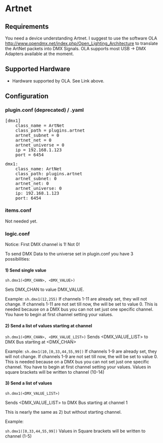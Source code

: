 # Artnet

## Requirements

You need a device understanding Artnet.
I suggest to use the software OLA http://www.opendmx.net/index.php/Open_Lighting_Architecture to translate the ArtNet packets into DMX Signals.
OLA supports most USB -> DMX Adapters available at the moment.

## Supported Hardware

* Hardware supported by OLA. See Link above. 

## Configuration

### plugin.conf (deprecated) / .yaml

<pre>
[dmx1]
	class_name = ArtNet
	class_path = plugins.artnet
	artnet_subnet = 0
	artnet_net = 0
	artnet_universe = 0
	ip = 192.168.1.123
	port = 6454
</pre>

<pre>
dmx1:
	class_name: ArtNet
	class_path: plugins.artnet
	artnet_subnet: 0
	artnet_net: 0
	artnet_universe: 0
	ip: 192.168.1.123
	port: 6454
</pre>

### items.conf

Not needed yet.

### logic.conf
Notice: First DMX channel is 1! Not 0!

To send DMX Data to the universe set in plugin.conf you have 3 possibilities:

#### 1) Send single value
``sh.dmx1(<DMX_CHAN>, <DMX_VALUE>)``

Sets DMX_CHAN to value DMX_VALUE.

Example: ``sh.dmx1(12,255)``
If channels 1-11 are already set, they will not change.
If channels 1-11 are not set till now, the will be set to value 0. 
This is needed because on a DMX bus you can not set just one specific channel.
You have to begin at first channel setting your values.

#### 2) Send a list of values starting at channel
``sh.dmx1(<DMX_CHAN>, <DMX_VALUE_LIST>)``
Sends <DMX_VALUE_LIST> to DMX Bus starting at <DMX_CHAN>

Example:
``sh.dmx1(10,[0,33,44,55,99])``
If channels 1-9 are already set, they will not change.
If channels 1-9 are not set till now, the will be set to value 0. 
This is needed because on a DMX bus you can not set just one specific channel.
You have to begin at first channel setting your values.
Values in square brackets will be written to channel (10-14)

#### 3) Send a list of values

``sh.dmx1(<DMX_VALUE_LIST>)``

Sends <DMX_VALUE_LIST> to DMX Bus starting at channel 1

This is nearly the same as 2) but without starting channel.

Example:

``sh.dmx1([0,33,44,55,99])``
Values in Square brackets will be written to channel (1-5)

